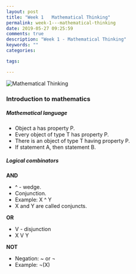 ```yaml
---
layout: post
title: "Week 1   Mathematical Thinking"
permalink: week-1---mathematical-thinking
date: 2019-05-27 09:25:59
comments: true
description: "Week 1 - Mathematical Thinking"
keywords: ""
categories:

tags:

---
```


![Mathematical Thinking](/images/mathematical-thinking.png)

### <span>Introduction to mathematics</span>

##### Mathematical language
* Object a has property P.
* Every object of type T has property P.
* There is an object of type T having property P.
* If statement A, then statement  B.

##### Logical combinators

__AND__
* ^ - wedge.
* Conjunction.
* Example: X ^ Y
* X and Y are called conjuncts.

__OR__
* V - disjunction
* X V Y

__NOT__
* Negation: ~ or ¬
* Example: ¬(X)
